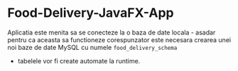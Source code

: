# Food-Delivery-JavaFX-App

Aplicatia este menita sa se conecteze la o baza de date locala - 
  asadar pentru ca aceasta sa functioneze corespunzator este necesara crearea unei noi baze de date MySQL cu numele `food_delivery_schema`
  * tabelele vor fi create automate la runtime.
